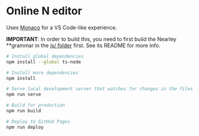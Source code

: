 # Online N editor

Uses [Monaco](https://microsoft.github.io/monaco-editor/) for a VS Code-like
experience.

**IMPORTANT**: In order to build this, you need to first build the Nearley
**grammar in the [js/ folder](../js/) first. See its README for more info.

```sh
# Install global dependencies
npm install --global ts-node

# Install more dependencies
npm install

# Serve local development server that watches for changes in the files
npm run serve

# Build for production
npm run build

# Deploy to GitHub Pages
npm run deploy
```
